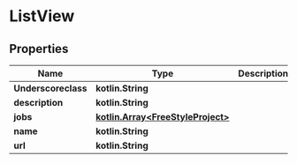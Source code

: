 
# ListView

## Properties
Name | Type | Description | Notes
------------ | ------------- | ------------- | -------------
**Underscoreclass** | **kotlin.String** |  |  [optional]
**description** | **kotlin.String** |  |  [optional]
**jobs** | [**kotlin.Array&lt;FreeStyleProject&gt;**](FreeStyleProject.md) |  |  [optional]
**name** | **kotlin.String** |  |  [optional]
**url** | **kotlin.String** |  |  [optional]



